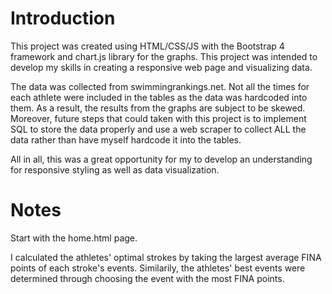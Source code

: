 # Introduction
This project was created using HTML/CSS/JS with the Bootstrap 4 framework and chart.js library for the graphs. This project was intended to develop my skills in creating a responsive web page and visualizing data.

The data was collected from swimmingrankings.net. Not all the times for each athlete were included in the tables as the data was hardcoded into them. As a result, the results from the graphs are subject to be skewed. Moreover, future steps that could taken with this project is to implement SQL to store the data properly and use a web scraper to collect ALL the data rather than have myself hardcode it into the tables.

All in all, this was a great opportunity for my to develop an understanding for responsive styling as well as data visualization.

# Notes

Start with the home.html page.

I calculated the athletes' optimal strokes by taking the largest average FINA points of each stroke's events. Similarily, the athletes' best events were determined through choosing the event with the most FINA points.


